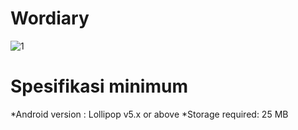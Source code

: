# Wordiary
![1](https://user-images.githubusercontent.com/78713780/119604362-1cb4c180-be19-11eb-929d-b0606a8c233c.png)
# Spesifikasi minimum
*Android version : Lollipop v5.x or above
*Storage required: 25 MB
